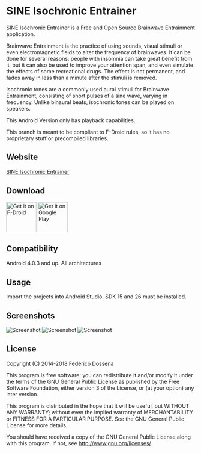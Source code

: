 # SINE Isochronic Entrainer
SINE Isochronic Entrainer is a Free and Open Source Brainwave Entrainment application.

Brainwave Entrainment is the practice of using sounds, visual stimuli or even electromagnetic fields to alter the frequency of brainwaves.
It can be done for several reasons: people with insomnia can take great benefit from it, but it can also be used to improve your attention span, and even simulate the effects of some recreational drugs.
The effect is not permanent, and fades away in less than a minute after the stimuli is removed.

Isochronic tones are a commonly used aural stimuli for Brainwave Entrainment, consisting of short pulses of a sine wave, varying in frequency. Unlike binaural beats, isochronic tones can be played on speakers. 

This Android Version only has playback capabilities.

This branch is meant to be compliant to F-Droid rules, so it has no proprietary stuff or precompiled libraries.
 
## Website
[SINE Isochronic Entrainer](http://isochronic.io/)

## Download

[<img src="https://fdroid.gitlab.io/artwork/badge/get-it-on.png"
     alt="Get it on F-Droid"
     height="80">](https://f-droid.org/packages/com.dosse.bwentrain.androidPlayer/)
[<img src="https://play.google.com/intl/en_us/badges/images/generic/en-play-badge.png"
     alt="Get it on Google Play"
     height="80">](https://play.google.com/store/apps/details?id=com.dosse.bwentrain.androidPlayer)

## Compatibility
Android 4.0.3 and up. All architectures
 
## Usage
Import the projects into Android Studio. SDK 15 and 26 must be installed.

## Screenshots
![Screenshot](http://fdossena.com/sine/android1.png)
![Screenshot](http://fdossena.com/sine/android2.png)
![Screenshot](http://fdossena.com/sine/android3.png)

## License
Copyright (C) 2014-2018 Federico Dossena

This program is free software: you can redistribute it and/or modify
it under the terms of the GNU General Public License as published by
the Free Software Foundation, either version 3 of the License, or
(at your option) any later version.

This program is distributed in the hope that it will be useful,
but WITHOUT ANY WARRANTY; without even the implied warranty of
MERCHANTABILITY or FITNESS FOR A PARTICULAR PURPOSE.  See the
GNU General Public License for more details.

You should have received a copy of the GNU General Public License
along with this program.  If not, see <http://www.gnu.org/licenses/>.
